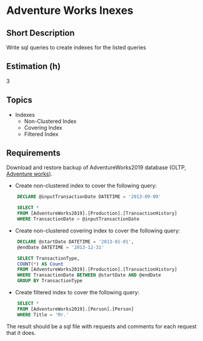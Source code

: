 # Adventure Works Inexes

## Short Description

Write sql queries to create indexes for the listed queries

## Estimation (h)

3

## Topics

* Indexes
  * Non-Clustered Index
  * Covering Index
  * Filtered Index

## Requirements

Download and restore backup of AdventureWorks2019 database (OLTP, [Adventure works](https://docs.microsoft.com/en-us/sql/samples/adventureworks-install-configure?view=sql-server-ver15&tabs=ssms)).

* Create non-clustered index to cover the following query:

```sql
    DECLARE @inputTransactionDate DATETIME = '2013-09-09'

    SELECT *
    FROM [AdventureWorks2019].[Production].[TransactionHistory]
    WHERE TransactionDate > @inputTransactionDate
```

* Create non-clustered covering index to cover the following query:

```sql
    DECLARE @startDate DATETIME = '2013-01-01',
    @endDate DATETIME = '2013-12-31'

    SELECT TransactionType,
    COUNT(*) AS Count
    FROM [AdventureWorks2019].[Production].[TransactionHistory]
    WHERE TransactionDate BETWEEN @startDate AND @endDate
    GROUP BY TransactionType
```

* Create filtered index to cover the following query:

```sql
    SELECT *
    FROM [AdventureWorks2019].[Person].[Person]
    WHERE Title = 'Mr.'
```

The result should be a sql file with requests and comments for each request that it does.
